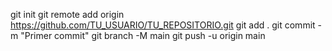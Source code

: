 git init
git remote add origin https://github.com/TU_USUARIO/TU_REPOSITORIO.git
git add .
git commit -m "Primer commit"
git branch -M main
git push -u origin main
